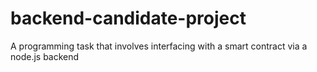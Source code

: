 # backend-candidate-project
A programming task that involves interfacing with a smart contract via a node.js backend
